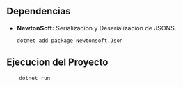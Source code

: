 ## Dependencias

- **NewtonSoft:** Serializacion y Deserializacion de JSONS.

    ```sh
    dotnet add package Newtonsoft.Json
    ```



## Ejecucion del Proyecto

```sh
    dotnet run
```





